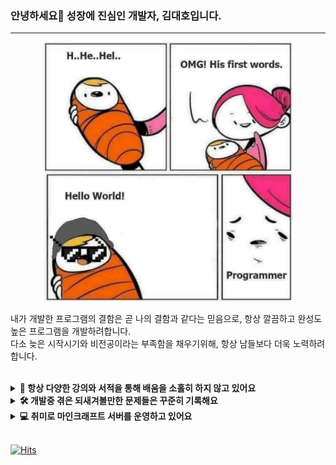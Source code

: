 ### 안녕하세요👋 성장에 진심인 개발자, 김대호입니다.
---

<p align="center">
  <img src="https://github.com/destiny1017/destiny1017/blob/main/assets/profile_1.png?raw=true" width="400px">
</p>

내가 개발한 프로그램의 결함은 곧 나의 결함과 같다는 믿음으로, 항상 깔끔하고 완성도 높은 프로그램을 개발하려합니다.  
다소 늦은 시작시기와 비전공이라는 부족함을 채우기위해, 항상 남들보다 더욱 노력하려합니다.  
<br>
<details>
  <summary>
    <strong>📖 항상 다양한 강의와 서적을 통해 배움을 소홀히 하지 않고 있어요</strong>
  </summary>
  <a href="https://github.com/destiny1017/TIL">CS 공부 기록용 TIL Repo</a><br><br>
  <img src="https://github.com/destiny1017/destiny1017/blob/main/assets/%EC%88%98%EB%A3%8C%EC%A6%9D.png?raw=true" width="650px">
  <br>
  <img src="https://github.com/destiny1017/destiny1017/blob/main/assets/%EB%8F%84%EC%84%9C%EA%B5%AC%EB%A7%A4%EB%AA%A9%EB%A1%9D.png?raw=true" width="650px">
</details>

<details>
  <summary><strong>🛠 개발중 겪은 되새겨볼만한 문제들은 꾸준히 기록해요</strong></summary>
  &emsp;<a href="https://vanilla-mint-288.notion.site/ec12b6255d94433badd471acdb2149ac?pvs=4">트러블 슈팅 로그</a>
</details>

<details>
  <summary><strong>💻 취미로 마인크래프트 서버를 운영하고 있어요</strong></summary>
  &emsp;<a href="https://kdh1226.tistory.com/44">마인크래프트 서버 운영기</a>
</details>

<br/>

  [![Hits](https://hits.seeyoufarm.com/api/count/incr/badge.svg?url=https%3A%2F%2Fgithub.com%2Fdestiny1017&count_bg=%2379C83D&title_bg=%23555555&icon=&icon_color=%23E7E7E7&title=hits&edge_flat=false)](https://hits.seeyoufarm.com)
